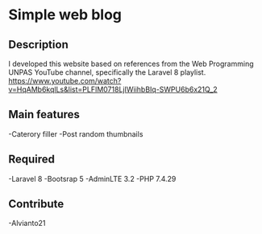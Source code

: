 # Simple web blog

## Description
I developed this website based on references from the Web Programming UNPAS YouTube channel, specifically the Laravel 8 playlist.
https://www.youtube.com/watch?v=HqAMb6kqlLs&list=PLFIM0718LjIWiihbBIq-SWPU6b6x21Q_2

## Main features
-Caterory filler
-Post random thumbnails

## Required
-Laravel 8
-Bootsrap 5 
-AdminLTE 3.2
-PHP 7.4.29

## Contribute
-Alvianto21
